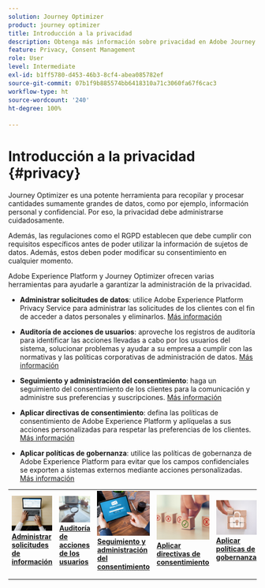 ```yaml
---
solution: Journey Optimizer
product: journey optimizer
title: Introducción a la privacidad
description: Obtenga más información sobre privacidad en Adobe Journey Optimizer y Adobe Experience Platform.
feature: Privacy, Consent Management
role: User
level: Intermediate
exl-id: b1ff5780-d453-46b3-8cf4-abea085782ef
source-git-commit: 07b1f9b885574bb6418310a71c3060fa67f6cac3
workflow-type: ht
source-wordcount: '240'
ht-degree: 100%

---
```


# Introducción a la privacidad {#privacy}

Journey Optimizer es una potente herramienta para recopilar y procesar cantidades sumamente grandes de datos, como por ejemplo, información personal y confidencial. Por eso, la privacidad debe administrarse cuidadosamente.

Además, las regulaciones como el RGPD establecen que debe cumplir con requisitos específicos antes de poder utilizar la información de sujetos de datos. Además, estos deben poder modificar su consentimiento en cualquier momento.

Adobe Experience Platform y Journey Optimizer ofrecen varias herramientas para ayudarle a garantizar la administración de la privacidad.

* **Administrar solicitudes de datos**: utilice Adobe Experience Platform Privacy Service para administrar las solicitudes de los clientes con el fin de acceder a datos personales y eliminarlos. [Más información](requests.md)

* **Auditoría de acciones de usuarios**: aproveche los registros de auditoría para identificar las acciones llevadas a cabo por los usuarios del sistema, solucionar problemas y ayudar a su empresa a cumplir con las normativas y las políticas corporativas de administración de datos. [Más información](audit-logs.md)

* **Seguimiento y administración del consentimiento**: haga un seguimiento del consentimiento de los clientes para la comunicación y administre sus preferencias y suscripciones. [Más información](opt-out.md)

* **Aplicar directivas de consentimiento**: defina las políticas de consentimiento de Adobe Experience Platform y aplíquelas a sus acciones personalizadas para respetar las preferencias de los clientes. [Más información](../action/consent.md)

* **Aplicar políticas de gobernanza**: utilice las políticas de gobernanza de Adobe Experience Platform para evitar que los campos confidenciales se exporten a sistemas externos mediante acciones personalizadas. [Más información](../action/action-privacy.md)

<table style="table-layout:fixed"><tr style="border: 0;">
<td>
<a href="requests.md">
<img alt="Posible cliente" src="../assets/do-not-localize/privacy-request.jpeg">
</a>
<div><a href="requests.md"><strong>Administrar solicitudes de información</strong>
</div>
<p>
</td>
<td>
<a href="audit-logs.md">
<img alt="Poco frecuente" src="../assets/do-not-localize/privacy-audit.jpeg">
</a>
<div>
<a href="audit-logs.md"><strong>Auditoría de acciones de los usuarios</strong></a>
</div>
<p></td>
<td>
<a href="opt-out.md">
<img alt="Validación" src="../assets/do-not-localize/privacy-track-consent.jpeg">
</a>
<div>
<a href="opt-out.md"><strong>Seguimiento y administración del consentimiento</strong></a>
</div>
<p>
</td>
<td>
<a href="../action/consent.md">
<img alt="Validación" src="../assets/do-not-localize/privacy-consent-policies.jpeg">
</a>
<div>
<a href="../action/consent.md"><strong>Aplicar directivas de consentimiento</strong></a>
</div>
<p>
</td>
<td>
<a href="../action/action-privacy.md">
<img alt="Validación" src="../assets/do-not-localize/privacy-governance.jpeg">
</a>
<div>
<a href="../action/action-privacy.md"><strong>Aplicar políticas de gobernanza</strong></a>
</div>
<p>
</td>
</tr></table>
